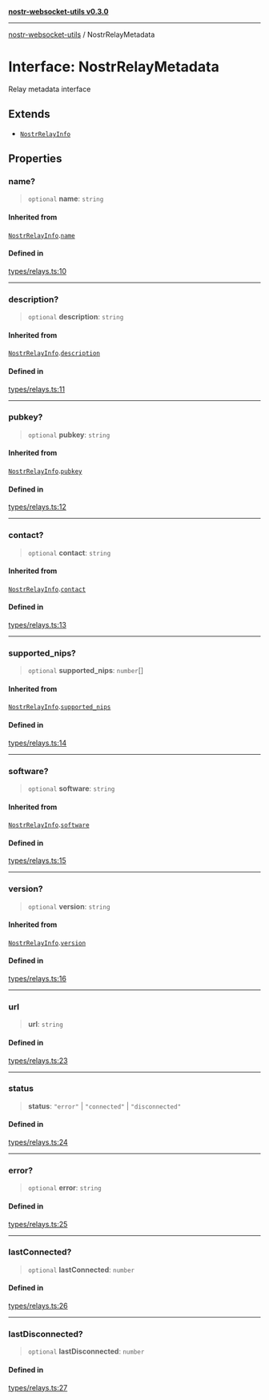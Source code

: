 [**nostr-websocket-utils v0.3.0**](../README.md)

***

[nostr-websocket-utils](../globals.md) / NostrRelayMetadata

# Interface: NostrRelayMetadata

Relay metadata interface

## Extends

- [`NostrRelayInfo`](NostrRelayInfo.md)

## Properties

### name?

> `optional` **name**: `string`

#### Inherited from

[`NostrRelayInfo`](NostrRelayInfo.md).[`name`](NostrRelayInfo.md#name)

#### Defined in

[types/relays.ts:10](https://github.com/HumanjavaEnterprises/nostr-websocket-utils/blob/main/src/types/relays.ts#L10)

***

### description?

> `optional` **description**: `string`

#### Inherited from

[`NostrRelayInfo`](NostrRelayInfo.md).[`description`](NostrRelayInfo.md#description)

#### Defined in

[types/relays.ts:11](https://github.com/HumanjavaEnterprises/nostr-websocket-utils/blob/main/src/types/relays.ts#L11)

***

### pubkey?

> `optional` **pubkey**: `string`

#### Inherited from

[`NostrRelayInfo`](NostrRelayInfo.md).[`pubkey`](NostrRelayInfo.md#pubkey)

#### Defined in

[types/relays.ts:12](https://github.com/HumanjavaEnterprises/nostr-websocket-utils/blob/main/src/types/relays.ts#L12)

***

### contact?

> `optional` **contact**: `string`

#### Inherited from

[`NostrRelayInfo`](NostrRelayInfo.md).[`contact`](NostrRelayInfo.md#contact)

#### Defined in

[types/relays.ts:13](https://github.com/HumanjavaEnterprises/nostr-websocket-utils/blob/main/src/types/relays.ts#L13)

***

### supported\_nips?

> `optional` **supported\_nips**: `number`[]

#### Inherited from

[`NostrRelayInfo`](NostrRelayInfo.md).[`supported_nips`](NostrRelayInfo.md#supported_nips)

#### Defined in

[types/relays.ts:14](https://github.com/HumanjavaEnterprises/nostr-websocket-utils/blob/main/src/types/relays.ts#L14)

***

### software?

> `optional` **software**: `string`

#### Inherited from

[`NostrRelayInfo`](NostrRelayInfo.md).[`software`](NostrRelayInfo.md#software)

#### Defined in

[types/relays.ts:15](https://github.com/HumanjavaEnterprises/nostr-websocket-utils/blob/main/src/types/relays.ts#L15)

***

### version?

> `optional` **version**: `string`

#### Inherited from

[`NostrRelayInfo`](NostrRelayInfo.md).[`version`](NostrRelayInfo.md#version)

#### Defined in

[types/relays.ts:16](https://github.com/HumanjavaEnterprises/nostr-websocket-utils/blob/main/src/types/relays.ts#L16)

***

### url

> **url**: `string`

#### Defined in

[types/relays.ts:23](https://github.com/HumanjavaEnterprises/nostr-websocket-utils/blob/main/src/types/relays.ts#L23)

***

### status

> **status**: `"error"` \| `"connected"` \| `"disconnected"`

#### Defined in

[types/relays.ts:24](https://github.com/HumanjavaEnterprises/nostr-websocket-utils/blob/main/src/types/relays.ts#L24)

***

### error?

> `optional` **error**: `string`

#### Defined in

[types/relays.ts:25](https://github.com/HumanjavaEnterprises/nostr-websocket-utils/blob/main/src/types/relays.ts#L25)

***

### lastConnected?

> `optional` **lastConnected**: `number`

#### Defined in

[types/relays.ts:26](https://github.com/HumanjavaEnterprises/nostr-websocket-utils/blob/main/src/types/relays.ts#L26)

***

### lastDisconnected?

> `optional` **lastDisconnected**: `number`

#### Defined in

[types/relays.ts:27](https://github.com/HumanjavaEnterprises/nostr-websocket-utils/blob/main/src/types/relays.ts#L27)
